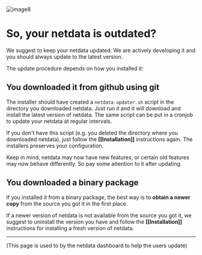 ![image8](https://cloud.githubusercontent.com/assets/2662304/14253735/536f4580-fa95-11e5-9f7b-99112b31a5d7.gif)

# So, your netdata is outdated?

We suggest to keep your netdata updated. We are actively developing it and you should always update to the latest version.

The update procedure depends on how you installed it:

## You downloaded it from github using git

The installer should have created a `netdata-updater.sh` script in the directory you downloaded netdata. Just run it and it will download and install the latest version of netdata. The same script can be put in a cronjob to update your netdata at regular intervals.

If you don't have this script (e.g. you deleted the directory where you downloaded netdata), just follow the **[[Installation]]** instructions again. The installers preserves your configuration.

Keep in mind, netdata may now have new features, or certain old features may now behave differently. So pay some attention to it after updating.

## You downloaded a binary package

If you installed it from a binary package, the best way is to **obtain a newer copy** from the source you got it in the first place.

If a newer version of netdata is not available from the source you got it, we suggest to uninstall the version you have and follow the **[[Installation]]** instructions for installing a fresh version of netdata.

---

(This page is used to by the netdata dashboard to help the users update)
